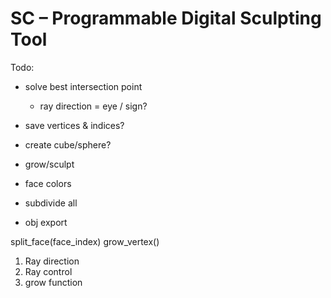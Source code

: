 # SC – Programmable Digital Sculpting Tool

Todo:
* solve best intersection point
  * ray direction = eye / sign?

* save vertices & indices?
* create cube/sphere?
* grow/sculpt
* face colors
* subdivide all
* obj export

split_face(face_index)
grow_vertex()

1. Ray direction
2. Ray control
3. grow function
